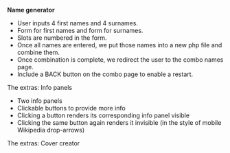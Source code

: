 **Name generator**
* User inputs 4 first names and 4 surnames.
* Form for first names and form for surnames.
* Slots are numbered in the form.
* Once all names are entered, we put those names into a new php file and combine them.
* Once combination is complete, we redirect the user to the combo names page.
* Include a BACK button on the combo page to enable a restart.

The extras: Info panels
* Two info panels
* Clickable buttons to provide more info
* Clicking a button renders its corresponding info panel visible
* Clicking the same button again renders it invisible (in the style of mobile Wikipedia drop-arrows)

The extras: Cover creator

